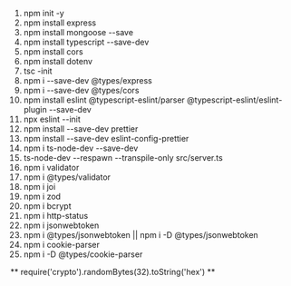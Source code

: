 1. npm init -y
2. npm install express
3. npm install mongoose --save
4. npm install typescript --save-dev
5. npm install cors
6. npm install dotenv
7. tsc -init
8. npm i --save-dev @types/express
9. npm i --save-dev @types/cors
10. npm install eslint @typescript-eslint/parser @typescript-eslint/eslint-plugin --save-dev
11. npx eslint --init
12. npm install --save-dev prettier
13. npm install --save-dev eslint-config-prettier
14. npm i ts-node-dev --save-dev
15. ts-node-dev --respawn --transpile-only src/server.ts
16. npm i validator
17. npm i @types/validator
18. npm i joi
19. npm i zod
20. npm i bcrypt
21. npm i http-status
22. npm i jsonwebtoken
23. npm i @types/jsonwebtoken || npm i -D @types/jsonwebtoken
24. npm i cookie-parser
25. npm i -D @types/cookie-parser

** require('crypto').randomBytes(32).toString('hex') **
